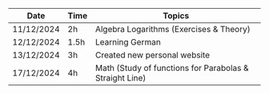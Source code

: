 | Date       | Time | Topics                                                  |
| ---------- | ---- | ------------------------------------------------------- |
| 11/12/2024 | 2h   | Algebra Logarithms (Exercises & Theory)                 |
| 12/12/2024 | 1.5h | Learning German                                         |
| 13/12/2024 | 3h   | Created new personal website                            |
| 17/12/2024 | 4h   | Math (Study of functions for Parabolas & Straight Line) |

